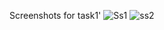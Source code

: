 Screenshots for task1'
![Ss1](https://user-images.githubusercontent.com/97404768/151608623-e6293bdb-eaa6-4b2e-893a-6f5cddee171f.jpeg)
![ss2](https://user-images.githubusercontent.com/97404768/151608648-ebdd5345-3e7b-4f03-a01e-6534c41e606f.jpeg)
